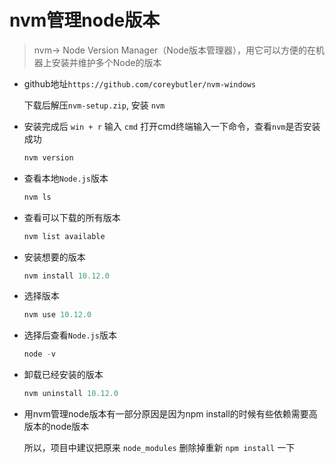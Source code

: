 # nvm管理node版本

> nvm-> Node Version Manager（Node版本管理器），用它可以方便的在机器上安装并维护多个Node的版本

- github地址`https://github.com/coreybutler/nvm-windows`

  下载后解压`nvm-setup.zip`, 安装 `nvm`

- 安装完成后 `win + r` 输入 `cmd` 打开cmd终端输入一下命令，查看`nvm`是否安装成功

  ```javascript
  nvm version
  ```

- 查看本地`Node.js`版本

  ```javascript
  nvm ls
  ```

- 查看可以下载的所有版本

  ```javascript
  nvm list available
  ```

- 安装想要的版本

  ```javascript
  nvm install 10.12.0
  ```

- 选择版本

  ```javascript
  nvm use 10.12.0
  ```

- 选择后查看`Node.js`版本

  ```javascript
  node -v
  ```

- 卸载已经安装的版本

  ```javascript
  nvm uninstall 10.12.0
  ```

- 用nvm管理node版本有一部分原因是因为npm install的时候有些依赖需要高版本的node版本

  所以，项目中建议把原来 `node_modules` 删除掉重新 `npm install` 一下